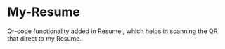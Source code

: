 # My-Resume
Qr-code functionality added in Resume , which helps in scanning the QR that direct to my Resume.
